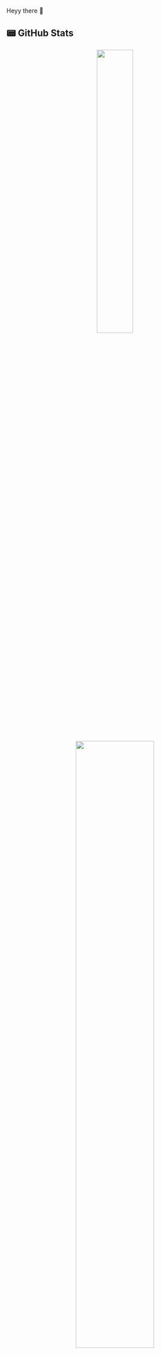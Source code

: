 Heyy there 👋

## 📟 GitHub Stats  
<p align="center">
	<img width="41%" src="https://github-readme-stats.vercel.app/api?username=ethan0905&show_icons=true&theme=dark" />
	<a href="https://github.com/anuraghazra/github-readme-stats">
  		<img width="60%" src="https://github-readme-stats.vercel.app/api/top-langs/?username=ethan0905&layout=compact" />
	</a>
</p>


